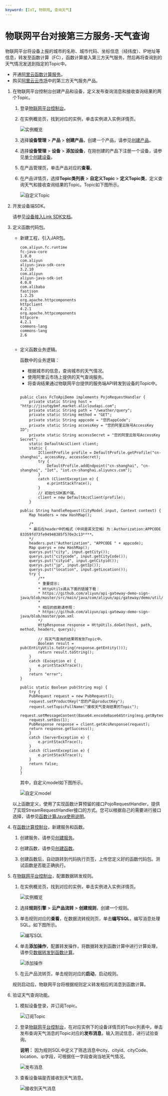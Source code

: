```yaml
---
keyword: [IoT, 物联网, 查询天气]
---
```


# 物联网平台对接第三方服务-天气查询

物联网平台将设备上报的城市的名称、城市代码、坐标信息（经纬度）、IP地址等信息，转发至函数计算（FC），函数计算接入第三方天气服务，然后再将查询到的天气情况发送到指定的Topic中。

-   开通[阿里云函数计算服务](https://www.aliyun.com/product/fc)。
-   购买[阿里云云市场](https://market.aliyun.com/)中的第三方天气服务产品。

1.  在物联网平台控制台创建产品和设备，定义发布查询消息和接收查询结果的两个Topic。

    1.  登录[物联网平台控制台](https://iot.console.aliyun.com)。

    2.  在实例概览页，找到对应的实例，单击实例进入实例详情页。

        ![实例概览](https://static-aliyun-doc.oss-accelerate.aliyuncs.com/assets/img/zh-CN/8727475061/p174584.png)

    3.  选择**设备管理** \> **产品** \> **创建产品**，创建一个产品，请参见[创建产品](/cn.zh-CN/设备接入/创建产品.md)。

    4.  选择**设备管理** \> **设备** \> **添加设备**，在刚创建的产品下注册一个设备，请参见[单个创建设备](/cn.zh-CN/设备接入/创建设备/单个创建设备.md)。

    5.  在产品管理页，单击产品对应的**查看**。

    6.  在产品详情页，选择**Topic类列表** \> **自定义Topic** \> **定义Topic类**，定义查询天气和接收查询结果的Topic。Topic如下图所示。

        ![自定义Topic](https://static-aliyun-doc.oss-accelerate.aliyuncs.com/assets/img/zh-CN/8731649951/p4509.png)

2.  开发设备端SDK。

    请参见[设备接入Link SDK文档](https://help.aliyun.com/product/93051.html)。

3.  定义函数代码包。

    -   新建工程，引入JAR包。

        ```
        com.aliyun.fc.runtime
        fc-java-core
        1.0.0
        com.aliyun
        aliyun-java-sdk-core
        3.2.10
        com.aliyun
        aliyun-java-sdk-iot
        4.0.0
        com.alibaba
        fastjson
        1.2.25
        org.apache.httpcomponents
        httpclient
        4.2.1
        org.apache.httpcomponents
        httpcore
        4.2.1
        commons-lang
        commons-lang
        2.6
                                    
        ```

    -   定义函数业务逻辑。

        函数中的业务逻辑：

        -   根据城市的信息，查询城市的天气情况。
        -   使用阿里云市场上提供的天气查询服务。
        -   将查询结果通过物联网平台提供的服务端API转发到设备的Topic中。
        ```
        
        public class FcToApiDemo implements PojoRequestHandler {
            private static String host = "http://jisutqybmf.market.alicloudapi.com";
            private static String path = "/weather/query";
            private static String method = "GET";
            private static String appcode = "您的appCode";
            private static String accessKey = "您的阿里云账号AccessKey ID";
            private static String accessSecret = "您的阿里云账号AccessKey Secret";
            static DefaultAcsClient client;
            static {
                IClientProfile profile = DefaultProfile.getProfile("cn-shanghai", accessKey, accessSecret);
                try {
                    DefaultProfile.addEndpoint("cn-shanghai", "cn-shanghai", "Iot", "iot.cn-shanghai.aliyuncs.com");
                }
                catch (ClientException e) {
                    e.printStackTrace();
                }
                // 初始化SDK客户端。
                client = new DefaultAcsClient(profile);
            }
        
        public String handleRequest(CityModel input, Context context) {
            Map headers = new HashMap();
        
            /*
            * 最后在header中的格式（中间是英文空格）为：Authorization:APPCODE 83359fd73fe94948385f570e3c13****。
            */
            headers.put("Authorization", "APPCODE " + appcode);
            Map querys = new HashMap();
            querys.put("city", input.getCity());
            querys.put("citycode", input.getCityCode());
            querys.put("cityid", input.getCityid());
            querys.put("ip", input.getIp());
            querys.put("location", input.getLocation());
            try {
                /**
                * 重要提示: 
                * HttpUtils请从下面的链接下载：
                * https://github.com/aliyun/api-gateway-demo-sign-java/blob/master/src/main/java/com/aliyun/api/gateway/demo/util/HttpUtils.java
                * 
                * 相应的依赖请参照：
                * https://github.com/aliyun/api-gateway-demo-sign-java/blob/master/pom.xml
                */
                HttpResponse response = HttpUtils.doGet(host, path, method, headers, querys);
        
                // 将天气查询的结果转发到Topic中。
                Boolean result = pub(EntityUtils.toString(response.getEntity()));
                return result.toString();
            } 
            catch (Exception e) {
                e.printStackTrace();
            }
            return "error";
        }
        
        public static Boolean pub(String msg) {
            try {
            PubRequest request = new PubRequest();
            request.setProductKey("您的产品productKey");
            request.setTopicFullName("接收天气查询结果的Topic");
            request.setMessageContent(Base64.encodeBase64String(msg.getBytes()));
            request.setQos(1);
            PubResponse response = client.getAcsResponse(request);
            return response.getSuccess();
            }
            catch (ServerException e) {
                e.printStackTrace();
            }
            catch (ClientException e) {
                e.printStackTrace();
            }
            return false;
        }
        }
        ```

        其中，自定义model如下图所示。

        ![自定义model](https://static-aliyun-doc.oss-accelerate.aliyuncs.com/assets/img/zh-CN/8731649951/p4521.png)

    以上函数定义，使用了实现函数计算预留的接口PojoRequestHandler，提供了实现StreamRequestHandler接口的方式。您可以根据自己的需要进行接口选择，请参见[函数计算Java使用说明](https://help.aliyun.com/document_detail/58887.html)。

4.  在[函数计算控制台](https://fc.console.aliyun.com)，新建服务和函数。

    1.  创建服务，请参见[创建服务]()。

    2.  创建函数，请参见[创建函数]()。

    3.  创建函数后，自动跳转到代码执行页签，上传您定义好的函数代码包。测试函数是否能正确执行。

5.  在[物联网平台控制台](https://iot.console.aliyun.com)，配置数据转发规则。

    1.  在实例概览页，找到对应的实例，单击实例进入实例详情页。

        ![实例概览](https://static-aliyun-doc.oss-accelerate.aliyuncs.com/assets/img/zh-CN/8727475061/p174584.png)

    2.  选择**规则引擎** \> **云产品流转** \> **创建规则**，创建一个规则。

    3.  单击规则对应的**查看**，在数据流转规则页，单击**编写SQL**，编写消息处理SQL。如下图所示。

        ![编写SQL](https://static-aliyun-doc.oss-accelerate.aliyuncs.com/assets/img/zh-CN/8731649951/p4513.png)

    4.  单击**添加操作**，配置转发操作，将数据转发到函数计算中进行计算处理，请参见[数据转发到函数计算](/cn.zh-CN/消息通信/云产品流转/数据流转使用示例/数据转发到函数计算.md)。

        ![添加操作](https://static-aliyun-doc.oss-accelerate.aliyuncs.com/assets/img/zh-CN/8731649951/p129544.png)

    5.  在云产品流转页，单击规则对应的**启动**，启动规则。

    规则启动后，物联网平台将根据规则定义转发相应的消息到函数计算。

6.  验证天气查询功能。

    1.  模拟设备登录，并订阅Topic。

        ![订阅Topic](https://static-aliyun-doc.oss-accelerate.aliyuncs.com/assets/img/zh-CN/8731649951/p4619.png)

    2.  登录[物联网平台控制台](https://iot.console.aliyun.com)，在对应实例下的设备详情页的Topic列表中，单击发布查询天气消息的Topic对应的**发布消息**，输入测试信息，进行试验查询。

        **说明：** 因为规则SQL中定义了筛选消息中city、cityid、cityCode、location、ip字段，可根据任一字段查询当地天气情况。

        ![发布消息](https://static-aliyun-doc.oss-accelerate.aliyuncs.com/assets/img/zh-CN/9731649951/p4622.png)

    3.  查看设备端是否接收到天气消息。

        ![接收到天气消息](https://static-aliyun-doc.oss-accelerate.aliyuncs.com/assets/img/zh-CN/9731649951/p4628.png)


